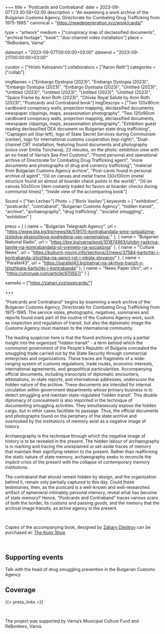 +++
title = 'Postcards and Contraband'
date = 2023-09-07T23:30:59+02:00
description = "An examining a work archive of the Bulgarian Customs Agency, Directorate for Combating Drug Trafficking from 1975-1985."
canonical = "https://newdegeneration.xyz/work/cards/"

type = "artwork"
medium = ["conspiracy map of declassified documents", "archival footage", "book", "duo-channel video installation"]
place = "ReBonkers, Varna"

datestart = "2023-09-07T00:00:00+03:00"
dateend = "2023-09-21T00:00:00+03:00"

curator = ["Hristo Kaloyanov"]
collaborators = ["Aaron Roth"]
categories = ["collab"]


imgNames = ["Embargo Dystopia (2023)", "Embargo Dystopia (2023)", "Embargo Dystopia (2023)", "Embargo Dystopia (2023)", "Untitled (2023)", "Untitled (2023)", "Untitled (2023)", "Untitled (2023)", "Untitled (2023)", "Space Frame by Aron Roth (2023)", "Chivas Royal Salute by Aron Roth (2023)", "Postcards and Contraband book"]
imgDescrps = ["Two 120x90cm cardboard conspiracy walls, projection mapping, declassified documents, newspaper clippings, maps, assassination photography", "Two 120x90cm cardboard conspiracy walls, projection mapping, declassified documents, newspaper clippings, maps, assassination photography", "Exhibition guest reading declassified DEA document on Bulgarian state drug trafficking", "Captagon pill (top-left), logo of State Secret Services during Communism (center), logo for international customs cooperation (top-right)", "Dual-channel CRT installation, featuring found documents and photography (voice over Emilia Toncheva), 23 minutes, on the photo: exhibition view with an ex-head of Varna’s Sea Port Customs", "Found personal and operational archive of Directorate for Combating Drug Trafficking agent", "more documents and photographs of drug and currency trafficking", "material from Bulgarian Customs Agency archive", "Post-cards found  in personal archive of agent", "Oil on canvas and metal frame 130x100cm (metal structure found on almost all boarder check points in the world)", "Oil on canvas 50x50cm (item comanly traded for favors at boarder checks during communist times)", "Inside view of the accompaning book"]

Sound = ["Yan Lechev"]
Photo = ["Boris Vasilev"]
keywords = [
  "exhibition",
  "postcards",
  "contraband",
  "Bulgarian Customs Agency",
  "hidden transit",
  "archive",
  "archaeography",
  "drug trafficking",
  "socialist smuggling",
  "exhibition"
]

press = [
  { name = "Bulgarian Telegraph Agency", url = "https://www.bta.bg/bg/news/lik/519175-kontrabandata-prez-sotsializma-izsledva-ekspozitsiya-podredena-vav-varnenskiya-" },
  { name = "Bulgarian National Radio", url = "https://bnr.bg/varna/post/101874963/izlobn-razkriva-tainite-na-kontrabandata-ot-vremeto-na-socializma" },
  { name = "Culture News", url = "https://kulturni-novini.info/sections/2/news/37584-kartichki-i-kontrabanda-izlozhba-na-aaron-rot-i-nikola-stoyanov" },
  { name = "Parallel43", url = "https://parallel43.bg/patyat-na-skritiya-tranzit-v-izlozhbata-kartichki-i-kontrabanda" },
  { name = "News Paper Utro", url = "https://utroruse.com/article/970557/" }
]

sameAs = ["https://zahari.xyz/postcards/"]

+++

"Postcards and Contraband" begins by examining a work archive of the Bulgarian Customs Agency, Directorate for Combating Drug Trafficking from 1975-1985. The service notes, photographs, negatives, summaries and reports found mark part of the routine of the Customs Agency work, such as inspection and regulation of transit, but also the diplomatic image the Customs Agency must maintain to the international community.

The leading suspicion here is that the found archives give only a partial insight into the organized "hidden transit" - a term behind which the communist government of the People's Republic of Bulgaria concealed the smuggling trade carried out by the State Security through commercial enterprises and organizations. These traces are fragments of a wide-ranging system of customs regulations, trade routes, economic interests, international agreements, and geopolitical particularities. Accompanying official documents, including transcripts of diplomatic encounters, attestations, in-state reports, and international addresses, underscore the hidden nature of the archive. These documents are intended for internal circulation within government departments whose primary business is to detect smuggling and maintain state-regulated 'hidden transit'. This double diplomacy of concealment is also imprinted in the technique of documenting smuggling activities. They simultaneously expose the hidden cargo, but in other cases facilitate its passage. Thus, the official documents and photographs found on the periphery of the state archive and overlooked by the institutions of memory exist as a negative image of history.

Archaeography is the technique through which the negative image of history is to be revealed in the present. The hidden labour of archaeography is in marking and tracing the unexplained or set-aside traces of memory that maintain their signifying relation to the present. Rather than reaffirming the static nature of state memory, archaeography seeks to reconcile the implicit crisis of the present with the collapse of contemporary memory institutions.

The contraband that should remain hidden by design, and the organization behind it, remain only partially captured to this day. Could these testimonies, then, as the postcard is a well-known and well-researched artifact of ephemeral intimately personal memory, reveal what has become of state memory? Hence, "Postcards and Contraband" traces various scars of both the border, its customs and passing goods, and the memory that the archival image transits, as active agency in the present.
<!-- add other header and the talk and after that the showing at sofia, say who the talk was with -->

&nbsp;

Copies of the accompanying book, designed by [Zahary Dimitrov](https://zahari.xyz/postcards/) can be purchased at: [The Kopy Shop](https://www.thekopy.shop/product/%D0%BA%D0%B0%D1%80%D1%82%D0%B8%D1%87%D0%BA%D0%B8-%D0%B8-%D0%BA%D0%BE%D0%BD%D1%82%D1%80%D0%B0%D0%B1%D0%B0%D0%BD%D0%B4%D0%B0)

&nbsp;

## Supporting events
Talk with the head of drug smuggling prevention in the Bulgarian Customs Agency 

## Coverage

{{< press_links >}}

&nbsp;

The project was supported by Varna’s Municipal Culture Fund and ReBonkers, Varna.